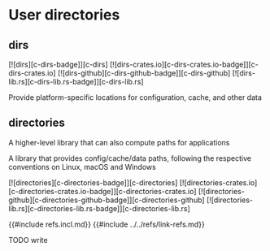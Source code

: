 # User directories

## dirs

[![dirs][c-dirs-badge]][c-dirs]
[![dirs-crates.io][c-dirs-crates.io-badge]][c-dirs-crates.io]
[![dirs-github][c-dirs-github-badge]][c-dirs-github]
[![dirs-lib.rs][c-dirs-lib.rs-badge]][c-dirs-lib.rs]

Provide platform-specific locations for configuration, cache, and other data

## directories

A higher-level library that can also compute paths for applications

A library that provides config/cache/data paths, following the respective conventions on Linux, macOS and Windows

[![directories][c-directories-badge]][c-directories]
[![directories-crates.io][c-directories-crates.io-badge]][c-directories-crates.io]
[![directories-github][c-directories-github-badge]][c-directories-github]
[![directories-lib.rs][c-directories-lib.rs-badge]][c-directories-lib.rs]

{{#include refs.incl.md}}
{{#include ../../refs/link-refs.md}}

<div class="hidden">
TODO write
</div>
